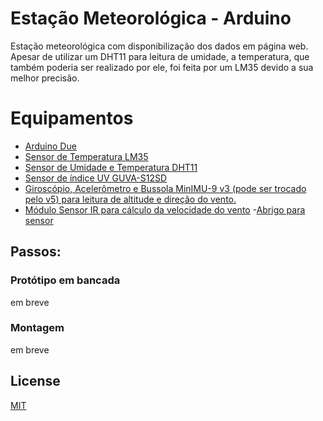 # Estação Meteorológica - Arduino

Estação meteorológica com disponibilização dos dados em página web. Apesar de utilizar um DHT11 para leitura de umidade, a temperatura, que também poderia ser realizado por ele, foi feita por um LM35 devido a sua melhor precisão.

# Equipamentos
- [Arduino Due](https://store.arduino.cc/usa/due)
- [Sensor de Temperatura LM35](http://www.ti.com/lit/ds/symlink/lm35.pdf)
- [Sensor de Umidade e Temperatura DHT11](https://www.filipeflop.com/produto/sensor-de-umidade-e-temperatura-dht11/)
- [Sensor de índice UV GUVA-S12SD](https://www.filipeflop.com/produto/sensor-de-raio-ultravioleta-uv-guva-s12sd/)
- [Giroscópio, Acelerômetro e Bussola MinIMU-9 v3 (pode ser trocado pelo v5) para leitura de altitude e direção do vento.](https://www.pololu.com/product/2468)
- [Módulo Sensor IR para cálculo da velocidade do vento](https://www.osepp.com/electronic-modules/sensor-modules/64-ir-detector)
-[Abrigo para sensor](https://www.ebay.com/itm/Plastic-Outer-Shield-for-Thermo-Hygro-Sensor-Spare-Part-for-Weather-Statio-E1Y8/254412760729?ssPageName=STRK%3AMEBIDX%3AIT&_trksid=p2060353.m2749.l2649)

## Passos:
### Protótipo em bancada
 em breve

### Montagem
em breve


## License
[MIT](https://choosealicense.com/licenses/mit/)